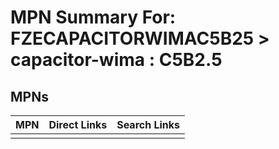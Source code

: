 



# MPN Summary For: FZECAPACITORWIMAC5B25 > capacitor-wima : C5B2.5

## MPNs
  

|MPN|Direct Links|Search Links|
| :--- | :--- | :--- |
||||
